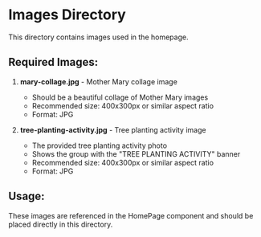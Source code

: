 # Images Directory

This directory contains images used in the homepage.

## Required Images:

1. **mary-collage.jpg** - Mother Mary collage image
   - Should be a beautiful collage of Mother Mary images
   - Recommended size: 400x300px or similar aspect ratio
   - Format: JPG

2. **tree-planting-activity.jpg** - Tree planting activity image
   - The provided tree planting activity photo
   - Shows the group with the "TREE PLANTING ACTIVITY" banner
   - Recommended size: 400x300px or similar aspect ratio
   - Format: JPG

## Usage:
These images are referenced in the HomePage component and should be placed directly in this directory.
